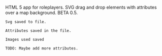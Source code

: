 HTML 5 app for roleplayers. SVG drag and drop elements with attributes over a map background. BETA 0.5. 

	Svg saved to file.

	Attributes saved in the file.

	Images used saved

	TODO: Maybe add more attributes.
